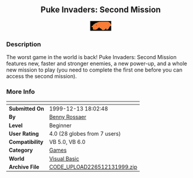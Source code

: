 ﻿<div align="center">

## Puke Invaders:  Second Mission

<img src="kots2.jpg">
</div>

### Description

The worst game in the world is back! Puke Invaders: Second Mission features new, faster and stronger enemies, a new power-up, and a whole new mission to play (you need to complete the first one before you can access the second mission).
 
### More Info
 


<span>             |<span>
---                |---
**Submitted On**   |1999-12-13 18:02:48
**By**             |[Benny Rossaer](https://github.com/Planet-Source-Code/PSCIndex/blob/master/ByAuthor/benny-rossaer.md)
**Level**          |Beginner
**User Rating**    |4.0 (28 globes from 7 users)
**Compatibility**  |VB 5\.0, VB 6\.0
**Category**       |[Games](https://github.com/Planet-Source-Code/PSCIndex/blob/master/ByCategory/games__1-38.md)
**World**          |[Visual Basic](https://github.com/Planet-Source-Code/PSCIndex/blob/master/ByWorld/visual-basic.md)
**Archive File**   |[CODE\_UPLOAD226512131999\.zip](https://github.com/Planet-Source-Code/benny-rossaer-puke-invaders-second-mission__1-4886/archive/master.zip)








